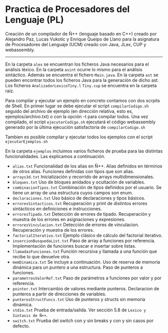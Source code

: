 # Practica de Procesadores del Lenguaje (PL)

Creación de un compilador de Ñ++ (lenguaje basado en C++) creado por Alejandro Paz, Lucas Vukotic y Enrique Queipo de Llano para la asignatura de Procesadores del Lenguaje (UCM) 
creado con Java, JLex, CUP y webassembly.

---
En la carpeta `alex` se encuentran los ficheros Java necesarios para el análisis léxico. En la carpeta `asint` ocurre lo mismo para el análisis sintáctico. Además se encuentra el fichero `Main.java`. En la carpeta `ast` se pueden encontrar todos los ficheros Java para la generación de dicho ast. Los ficheros `AnalizadorLexicoTiny.l` `Tiny.cup` se encuentra en la carpeta raíz.

Para compilar y ejecutar un ejemplo en concreto contamos con dos scrpits de Shell. En primer lugar se debe ejecutar el script `compilarCodigo.sh` seguido del archivo de ejemplo (en dirección relativa, esto es, ejemplos/archivo.txt) o con la opción -t para compilar todos. Una vez compilado, el script `ejecutarCodigo.sh` ejecutará el código webassembly generado por la última ejecución satisfactoria de `compilarCodigo.sh`

Tambien es posible compilar y ejecutar todos los ejemplos con el script `ejecutarEjemplos.sh`

En la carpeta `ejemplos` incluimos varios ficheros de prueba para las distintas funcionalidades. Las explicamos a continuación.

- `alias.txt` Funcionalidad de los alias en Ñ++. Alias definidos en términos de otros alias. Funciones definidas con tipos que son alias.
- `arrays3d.txt` Inicialización y recorrido de arrays multidimensionales.
- `bloques.txt` Uso de bloques anidados y ocultación de variables.
- `combinacionTipos.txt` Combinación de tipos definidos por el usuario. Se tiene un array de una estructura cuyos campos son enum.
- `declaraciones.txt` Uso básico de declaraciones y tipos básicos.
- `erroresSintacticos.txt` Recuperación y print de distintos errores sintácticos en definiciones e instrucciones.
- `erroresTipado.txt` Detección de errores de tipado. Recuperación y muestra de los errores en asignaciones y expresiones.
- `erroresVinculacion.txt` Detección de errores de vinculacion. Recuperación y muestra de los errores.
- `factorialIterativo.txt` Ejemplo clásico de cálculo del factorial iterativo.
- `insercionBusquedaList.txt` Paso de array a funciones por referencia. Implementación de funciones buscar e insertar sobre listas.
- `llamadasFunciones.txt` Función recursiva y llamada a una función que recibe lo que devuelve otra.
- `memDinamica.txt` Se incluye a continuación. Uso de reserva de memoria dinámica para un puntero a una estructura. Paso de punteros a funciones.
- `parametrosValorRef.txt` Paso de parámetros a funciones por valor y por referencia.
- `pointer.txt` Intercambio de valores mediante punteros. Declaracion de punteros a partir de direcciones de variables.
- `punterosStructFuncs.txt` Uso de punteros y structs sin memoria dinámica.
- `stdio.txt` Prueba de entrada/salida. Ver sección 5.8 de `Lexico y Sintaxis de Ñ++`.
- `switch.txt` Prueba del switch con y sin breaks y con y sin casos por defecto.
